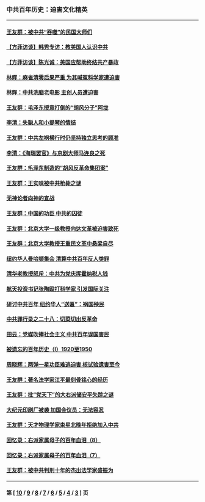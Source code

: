 ### 中共百年历史：迫害文化精英
---
#### [王友群：被中共“吞噬”的民国大师们](../../pages/nf1176111/n13942620.md?04200430) 
#### [【方菲访谈】韩秀专访：教美国人认识中共](../../pages/nf1176111/n13821310.md?04200430) 
#### [【方菲访谈】陈光诚：美国应帮助终结共产暴政](../../pages/nf1176111/n13759521.md?04200430) 
#### [林辉：麻雀清零后果严重 为其喊冤科学家遭迫害](../../pages/nf1176111/n13746900.md?04200430) 
#### [林辉：中共洗脑老电影 主创人员遭迫害](../../pages/nf1176111/n13699437.md?04200430) 
#### [王友群：毛泽东授意打倒的“胡风分子”阿垅](../../pages/nf1176111/n13592541.md?04200430) 
#### [李清：失聪人和小提琴的情结](../../pages/nf1176111/n13459280.md?04200430) 
#### [王友群：中共左祸横行时仍坚持独立思考的顾准](../../pages/nf1176111/n13444722.md?04200430) 
#### [李清：《海瑞罢官》与京剧大师马连良之死](../../pages/nf1176111/n13412316.md?04200430) 
#### [王友群：毛泽东制造的“胡风反革命集团案”](../../pages/nf1176111/n13324909.md?04200430) 
#### [王友群：王实味被中共枪毙之谜](../../pages/nf1176111/n13307502.md?04200430) 
#### [无神论者向神的宣战](../../pages/nf1176111/n13281535.md?04200430) 
#### [王友群：中国的功臣 中共的囚徒](../../pages/nf1176111/n13291790.md?04200430) 
#### [王友群：北京大学一级教授向达文革被迫害致死](../../pages/nf1176111/n13150966.md?04200430) 
#### [王友群：北京大学教授王重民文革中悬梁自尽](../../pages/nf1176111/n13084645.md?04200430) 
#### [纽约华人曼哈顿集会 清算中共百年反人类罪](../../pages/nf1176111/n13084157.md?04200430) 
#### [清华老教授怒斥：中共为党庆挥霍纳税人钱](../../pages/nf1176111/n13071430.md?04200430) 
#### [航天投资书记张陶殴打科学家 引发国际关注](../../pages/nf1176111/n13069132.md?04200430) 
#### [研讨中共百年 纽约华人“送匾”：祸国殃民](../../pages/nf1176111/n13057367.md?04200430) 
#### [中共罪行录之二十八：切菜切出反革命](../../pages/nf1176111/n13030600.md?04200430) 
#### [田云：党媒吹捧社会主义 中共百年误国害民](../../pages/nf1176111/n13006682.md?04200430) 
#### [被遗忘的百年历史（I）1920至1950](../../pages/nf1176111/n12986411.md?04200430) 
#### [周晓辉：两弹一星功臣难逃迫害 核试验遗害至今](../../pages/nf1176111/n12974997.md?04200430) 
#### [王友群：著名法学家江平最刻骨铭心的经历](../../pages/nf1176111/n12970787.md?04200430) 
#### [王友群：批“党天下”的大右派储安平失踪之谜](../../pages/nf1176111/n12954229.md?04200430) 
#### [大纪元印刷厂被袭 加国会议员：无法容忍](../../pages/nf1176111/n12883028.md?04200430) 
#### [王友群：天才物理学家束星北晚年拒绝加入中共](../../pages/nf1176111/n12792913.md?04200430) 
#### [回忆录：右派家属母子的百年血泪（8）](../../pages/nf1176111/n12706196.md?04200430) 
#### [回忆录：右派家属母子的百年血泪（7）](../../pages/nf1176111/n12706191.md?04200430) 
#### [王友群：被中共判刑十年的杰出法学家盛振为](../../pages/nf1176111/n12706141.md?04200430) 

---
#### 第 [ [10](./10.md?04200430) / [9](./9.md?04200430) / [8](./8.md?04200430) / [7](./7.md?04200430) / [6](./6.md?04200430) / [5](./5.md?04200430) / [4](./4.md?04200430) / [3](./3.md?04200430) ] 页
